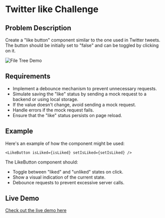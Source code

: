 # Twitter like Challenge

## Problem Description

Create a "like button" component similar to the one used in Twitter tweets. The button should be initially set to "false" and can be toggled by clicking on it.

![File Tree Demo](public/images/demo.png)

## Requirements

- Implement a debounce mechanism to prevent unnecessary requests.
- Simulate saving the "like" status by sending a mock request to a backend or using local storage.
- If the value doesn't change, avoid sending a mock request.
- Handle errors if the mock request fails.
- Ensure that the "like" status persists on page reload.

## Example

Here's an example of how the component might be used:

```tsx
<LikeButton isLiked={isLiked} setIsLiked={setIsLiked} />
```

The LikeButton component should:

- Toggle between "liked" and "unliked" states on click.
- Show a visual indication of the current state.
- Debounce requests to prevent excessive server calls.

## Live Demo

[Check out the live demo here](#)